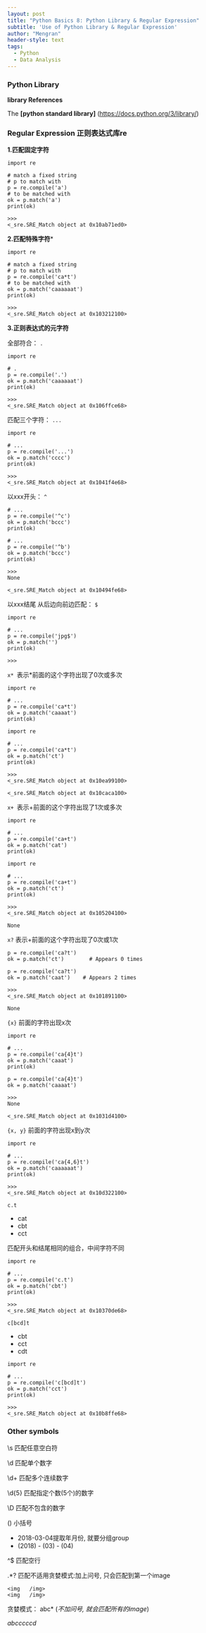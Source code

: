 ```yaml
---
layout: post
title: "Python Basics 8: Python Library & Regular Expression"
subtitle: 'Use of Python Library & Regular Expression'
author: "Mengran"
header-style: text
tags:
  - Python
  - Data Analysis
---
```


### Python Library

**library References**

The **[python standard library]** (https://docs.python.org/3/library/)

### Regular Expression 正则表达式库re

**1.匹配固定字符**

```vim
import re

# match a fixed string
# p to match with
p = re.compile('a')
# to be matched with
ok = p.match('a')
print(ok)

>>>
<_sre.SRE_Match object at 0x10ab71ed0>
```

**2.匹配特殊字符***

```vim
import re

# match a fixed string
# p to match with
p = re.compile('ca*t')
# to be matched with
ok = p.match('caaaaaat')
print(ok)

>>>
<_sre.SRE_Match object at 0x103212100>

```

**3.正则表达式的元字符**

全部符合： `.`

```vim
import re

# .
p = re.compile('.')
ok = p.match('caaaaaat')
print(ok)

>>>
<_sre.SRE_Match object at 0x106ffce68>
```

匹配三个字符： `...`

```vim
import re

# ...
p = re.compile('...')
ok = p.match('cccc')
print(ok)

>>>
<_sre.SRE_Match object at 0x1041f4e68>
```

以xxx开头： `^`

```vim
# ...
p = re.compile('^c')
ok = p.match('bccc')
print(ok)

# ...
p = re.compile('^b')
ok = p.match('bccc')
print(ok)

>>>
None

<_sre.SRE_Match object at 0x10494fe68>
```

以xxx结尾 从后边向前边匹配： `$`

```vim
import re

# ...
p = re.compile('jpg$')
ok = p.match('')
print(ok)

>>>

```

`x* `表示*前面的这个字符出现了0次或多次

```vim
import re

# ...
p = re.compile('ca*t')
ok = p.match('caaaat')
print(ok)

import re

# ...
p = re.compile('ca*t')
ok = p.match('ct')
print(ok)

>>>
<_sre.SRE_Match object at 0x10ea99100>

<_sre.SRE_Match object at 0x10caca100>
```

`x+ `表示+前面的这个字符出现了1次或多次

```vim
import re

# ...
p = re.compile('ca+t')
ok = p.match('cat')
print(ok)

import re

# ...
p = re.compile('ca+t')
ok = p.match('ct')
print(ok)

>>>
<_sre.SRE_Match object at 0x105204100>

None
```

`x?` 表示+前面的这个字符出现了0次或1次

```vim
p = re.compile('ca?t')
ok = p.match('ct')        # Appears 0 times

p = re.compile('ca?t')
ok = p.match('caat')    # Appears 2 times

>>>
<_sre.SRE_Match object at 0x101891100>

None
```

`{x}` 前面的字符出现x次

```vim
import re

# ...
p = re.compile('ca{4}t')
ok = p.match('caaat')
print(ok)

p = re.compile('ca{4}t')
ok = p.match('caaaat')

>>>
None

<_sre.SRE_Match object at 0x1031d4100>
```

`{x, y}` 前面的字符出现x到y次

```vim
import re

# ...
p = re.compile('ca{4,6}t')
ok = p.match('caaaaaat')
print(ok)

>>>
<_sre.SRE_Match object at 0x10d322100>
```

`c.t`
- cat
- cbt
- cct

匹配开头和结尾相同的组合，中间字符不同

```vim
import re

# ...
p = re.compile('c.t')
ok = p.match('cbt')
print(ok)

>>>
<_sre.SRE_Match object at 0x10370de68>
```

`c[bcd]t`
- cbt
- cct
- cdt

```vim
import re

# ...
p = re.compile('c[bcd]t')
ok = p.match('cct')
print(ok)

>>>
<_sre.SRE_Match object at 0x10b8ffe68>
```

### Other symbols

\s 匹配任意空白符

\d 匹配单个数字

\d+ 匹配多个连续数字

\d{5} 匹配指定个数(5个)的数字

\D 匹配不包含的数字

() 小括号
- 2018-03-04提取年月份, 就要分组group
- (2018) - (03) - (04)

^$ 匹配空行

.*? 匹配不适用贪婪模式:加上问号, 只会匹配到第一个image
```vim
<img   /img>
<img   /img>
```

贪婪模式： abc* (_不加问号, 就会匹配所有的image_)

_abcccccd_


